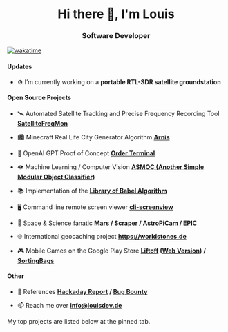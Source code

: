 <h1 align="center">Hi there 👋, I'm Louis</h1>
<h3 align="center">Software Developer</h3>

[![wakatime](https://wakatime.com/badge/user/731b2c19-257a-423c-b667-818a4597635e.svg?style=flat)](https://wakatime.com/@731b2c19-257a-423c-b667-818a4597635e)
<!-- <p align="left"> <img src="https://komarev.com/ghpvc/?username=louis-e" alt="louis-e" /> </p> -->

<h4>Updates</h4>

- ⚙️ I’m currently working on a **portable RTL-SDR satellite groundstation**

<h4>Open Source Projects</h4>

- 🛰 Automated Satellite Tracking and Precise Frequency Recording Tool **[SatelliteFreqMon](https://github.com/louis-e/SatelliteFreqMon)**

- 🏙️ Minecraft Real Life City Generator Algorithm **[Arnis](https://github.com/louis-e/arnis)**

- 🧠 OpenAI GPT Proof of Concept **[Order Terminal](https://github.com/louis-e/gpt-order-terminal)**

- 👁 Machine Learning / Computer Vision **[ASMOC (Another Simple Modular Object Classifier)](https://github.com/louis-e/ASMOC)**

- 📚 Implementation of the **[Library of Babel Algorithm](https://github.com/louis-e/LibraryOfBabel-Python)**

- 🖥️ Command line remote screen viewer **[cli-screenview](https://github.com/louis-e/cli-screenview)**

- 🌌 Space & Science fanatic **[Mars](https://louisdev.de/mars) / [Scraper](https://github.com/louis-e/mars-rover-camera-scraper) / [AstroPiCam](https://github.com/louis-e/astropicam) / [EPIC](https://github.com/louis-e/nasa-api-earthpolychromaticimagingcamera)**

- 🌐 International geocaching project **https://worldstones.de**

- 🎮 Mobile Games on the Google Play Store **[Liftoff](https://play.google.com/store/apps/details?id=com.cherryfactory.liftoff) ([Web Version](https://louisdev.de/liftoff)) / [SortingBags](https://play.google.com/store/apps/details?id=com.cherryfactory.sortingbags)**

<h4>Other</h4>

- 📝 References **[Hackaday Report](https://hackaday.com/2022/05/31/remote-screen-viewer-is-text-only) / [Bug Bounty](https://hackerone.com/louis-e/badges?type=user)**

- 📫 Reach me over **info@louisdev.de**

My top projects are listed below at the pinned tab.

<!-- <p>&nbsp;<img align="center" src="https://github-readme-stats.vercel.app/api?username=louis-e&show_icons=true" alt="louis-e" /></p>

<p align="left"> <a href="https://github.com/louis-e"><img src="https://github.com/louis-e/louis-e/blob/master/badges.png" alt="badges"></a> </p> -->
